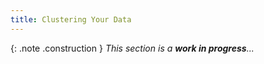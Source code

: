 ```yaml
---
title: Clustering Your Data
---
```


{: .note .construction }
_This section is a **work in progress**..._

<div style="min-height: 800px"></div>